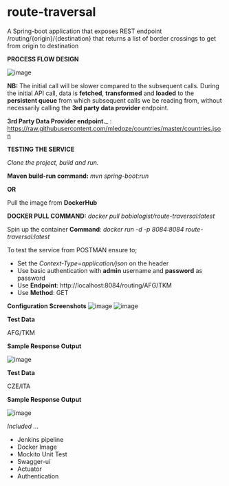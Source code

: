 # route-traversal
A Spring-boot application that exposes REST endpoint ​/routing/{origin}/{destination}​ that returns a list of border crossings to get from origin to destination

**PROCESS FLOW DESIGN**

![image](https://user-images.githubusercontent.com/15633518/135681344-2ce5a8a6-227a-430f-8fba-cd76a50b528c.png)


**NB:** The initial call will be slower compared to the subsequent calls. During the initial API call, data is **fetched**, **transformed** and **loaded** to the **persistent queue** from which subsequent calls we be reading from, without necessarily calling the **3rd party data provider** endpoint.

**3rd Party Data Provider endpoint.**_ : ​https://raw.githubusercontent.com/mledoze/countries/master/countries.json

**TESTING THE SERVICE**

_Clone the project, build and run._

**Maven build-run command:** _mvn spring-boot:run_

**OR**

Pull the image from **DockerHub** 

**DOCKER PULL COMMAND:** _docker pull bobiologist/route-traversal:latest_

Spin up the container
**Command**: _docker run -d -p 8084:8084 route-traversal:latest_

To test the service from POSTMAN ensure to;

- Set the _Context-Type_=_application/json_ on the header
- Use basic authentication with **admin** username and **password** as password
- Use **Endpoint**: http://localhost:8084/routing/AFG/TKM
- Use **Method**: GET


**Configuration Screenshots**
![image](https://user-images.githubusercontent.com/15633518/135663025-eb653625-da18-4e78-957e-30d80db0b34d.png)
![image](https://user-images.githubusercontent.com/15633518/135663328-a3e81945-c009-465d-874c-81bb695d4ed8.png)

**Test Data**

AFG/TKM

**Sample Response Output**

![image](https://user-images.githubusercontent.com/15633518/135663397-85d2fa9c-5f40-49dc-bf5c-24fa7e34b16d.png)

**Test Data**

CZE/ITA

**Sample Response Output**

![image](https://user-images.githubusercontent.com/15633518/135663521-0daa6c42-0ed7-4ca2-9ba8-299286eb30ba.png)

_Included ..._
- Jenkins pipeline
- Docker Image
- Mockito Unit Test
- Swagger-ui
- Actuator
- Authentication
